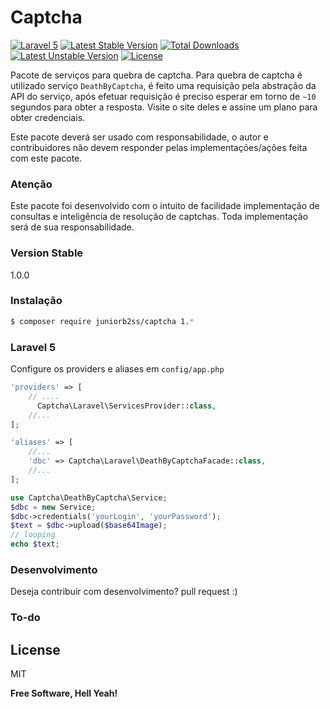 # Captcha
[![Laravel 5](https://img.shields.io/badge/Laravel-5-green.svg)](https://laravel.com)
[![Latest Stable Version](https://poser.pugx.org/juniorb2ss/captcha/v/stable)](https://packagist.org/packages/juniorb2ss/captcha)
[![Total Downloads](https://poser.pugx.org/juniorb2ss/captcha/downloads)](https://packagist.org/packages/juniorb2ss/captcha)
[![Latest Unstable Version](https://poser.pugx.org/juniorb2ss/captcha/v/unstable)](https://packagist.org/packages/juniorb2ss/captcha)
[![License](https://poser.pugx.org/juniorb2ss/captcha/license)](https://packagist.org/packages/juniorb2ss/captcha)

Pacote de serviços para quebra de captcha. Para quebra de captcha é utilizado serviço `DeathByCaptcha`, é feito uma requisição pela abstração da API do serviço, após efetuar requisição é preciso esperar em torno de `~10` segundos para obter a resposta. Visite o site deles e assine um plano para obter credenciais.

Este pacote deverá ser usado com responsabilidade, o autor e contribuidores não devem responder pelas implementações/ações feita com este pacote.

### Atenção

Este pacote foi desenvolvido com o intuito de facilidade implementação de consultas e inteligência de resolução de captchas.
Toda implementação será de sua responsabilidade.

### Version Stable
1.0.0

### Instalação

```sh
$ composer require juniorb2ss/captcha 1.*
```
### Laravel 5
Configure os providers e aliases em `config/app.php`
```php
'providers' => [
    // ....
      Captcha\Laravel\ServicesProvider::class,
    //...
];

'aliases' => [
    //...
    'dbc' => Captcha\Laravel\DeathByCaptchaFacade::class,
    //...
];
```
```php
use Captcha\DeathByCaptcha\Service;
$dbc = new Service;
$dbc->credentials('yourLogin', 'yourPassword');
$text = $dbc->upload($base64Image);
// looping
echo $text;
```

### Desenvolvimento
Deseja contribuir com desenvolvimento? pull request :)

### To-do

License
----
MIT

**Free Software, Hell Yeah!**

[//]: # (These are reference links used in the body of this note and get stripped out when the markdown processor does its job. There is no need to format nicely because it shouldn't be seen. Thanks SO - http://stackoverflow.com/questions/4823468/store-comments-in-markdown-syntax)

